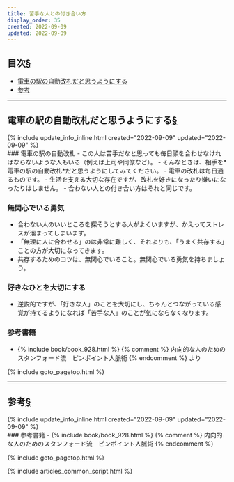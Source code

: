 ```yaml
---
title: 苦手な人との付き合い方
display_order: 35
created: 2022-09-09
updated: 2022-09-09
---
```


## <a name="index">目次</a><a class="heading-anchor-permalink" href="#目次">§</a>

<ul id="index_ul">
<li><a href="#電車の駅の自動改札だと思うようにする">電車の駅の自動改札だと思うようにする</a></li>
<li><a href="#参考">参考</a></li>
</ul>

* * *
## <a name="電車の駅の自動改札だと思うようにする">電車の駅の自動改札だと思うようにする</a><a class="heading-anchor-permalink" href="#電車の駅の自動改札だと思うようにする">§</a>
<div class="chapter-updated">{% include update_info_inline.html created="2022-09-09" updated="2022-09-09" %}</div>
### 電車の駅の自動改札
- この人は苦手だなと思っても毎日顔を合わせなければならないような人もいる（例えば上司や同僚など）。
- そんなときは、相手を*電車の駅の自動改札*だと思うようにしてみてください。
- 電車の改札は毎日通るものです。
- 生活を支える大切な存在ですが、改札を好きになったり嫌いになったりはしません。
- 合わない人との付き合い方はそれと同じです。

### 無関心でいる勇気
- 合わない人のいいところを探そうとする人がよくいますが、かえってストレスが溜まってしまいます。
- 「無理に人に合わせる」のは非常に難しく、それよりも、「うまく共存する」ことの方が大切になってきます。
- 共存するためのコツは、無関心でいること。無関心でいる勇気を持ちましょう。

### 好きなひとを大切にする
- 逆説的ですが、「好きな人」のことを大切にし、ちゃんとつながっている感覚が持てるようになれば「苦手な人」のことが気にならなくなります。

### 参考書籍
- {% include book/book_928.html %} {% comment %} 内向的な人のためのスタンフォード流　ピンポイント人脈術 {% endcomment %} より

{% include goto_pagetop.html %}

* * *
## <a name="参考">参考</a><a class="heading-anchor-permalink" href="#参考">§</a>
<div class="chapter-updated">{% include update_info_inline.html created="2022-09-09" updated="2022-09-09" %}</div>
### 参考書籍
- {% include book/book_928.html %} {% comment %} 内向的な人のためのスタンフォード流　ピンポイント人脈術 {% endcomment %}

{% include goto_pagetop.html %}

{% include articles_common_script.html %}
